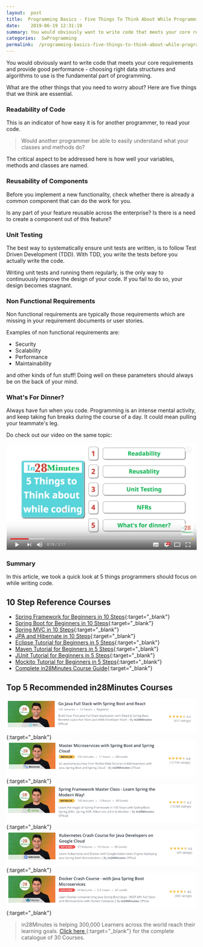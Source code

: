 ```yaml
---
layout:  post
title:  Programming Basics - Five Things To Think About While Programming
date:    2019-06-19 12:31:19
summary: You would obviously want to write code that meets your core requirements and provide good performance - choosing right data structures and algorithms to use is the fundamental part of programming.  What are the other things that you need to worry about? Here are five things that we think are essential.
categories:  SwProgramming
permalink:  /programming-basics-five-things-to-think-about-while-programming
---
```


You would obviously want to write code that meets your core requirements and provide good performance - choosing right data structures and algorithms to use is the fundamental part of programming.  

What are the other things that you need to worry about? Here are five things that we think are essential.

### Readability of Code

This is an indicator of how easy it is for another programmer, to read your code. 

> Would another programmer be able to easily understand what your classes and methods do? 

The critical aspect to be addressed here is how well your variables, methods and classes are named. 

### Reusability of Components

Before you implement a new functionality, check whether there is already a common component that can do the work for you. 

Is any part of your feature reusable across the enterprise? Is there is a need to create a component out of this feature?

### Unit Testing

The best way to systematically ensure unit tests are written, is to follow Test Driven Development (TDD). With TDD, you write the tests before you actually write the code.  

Writing unit tests and running them regularly, is the only way to continuously improve the design of your code. If you fail to do so, your design becomes stagnant.

### Non Functional Requirements

Non functional requirements are typically those requirements which are missing in your requirement documents or user stories. 

Examples of non functional requirements are:

* Security
* Scalability
* Performance
* Maintainability

and other kinds of fun stuff! Doing well on these parameters should always be on the back of your mind.

### What's For Dinner?

Always have fun when you code. Programming is an intense mental activity, and keep taking fun breaks during the course of a day. It could mean pulling your teammate's leg. 

Do check out our video on the same topic:

[![image info](images/Capture-080-01.png)](https://www.youtube.com/watch?v=svJ_htqB12E)

### Summary

In this article, we took a quick look at 5 things programmers should focus on while writing code. 

## 10 Step Reference Courses

- [Spring Framework for Beginners in 10 Steps](https://courses.in28minutes.com/p/spring-framework-for-beginners){:target="_blank"}
- [Spring Boot for Beginners in 10 Steps](https://courses.in28minutes.com/p/spring-boot-for-beginners-in-10-steps){:target="_blank"}
- [Spring MVC in 10 Steps](https://www.youtube.com/watch?v=BjNhGaZDr0Y){:target="_blank"}
- [JPA and Hibernate in 10 Steps](https://courses.in28minutes.com/p/jpa-and-hibernate-tutorial-for-beginners-with-spring-boot){:target="_blank"}
- [Eclipse Tutorial for Beginners in 5 Steps](https://courses.in28minutes.com/p/eclipse-tutorial-for-beginners){:target="_blank"}
- [Maven Tutorial for Beginners in 5 Steps](https://courses.in28minutes.com/p/maven-tutorial-for-beginners-in-5-steps){:target="_blank"}
- [JUnit Tutorial for Beginners in 5 Steps](https://courses.in28minutes.com/p/junit-tutorial-for-beginners){:target="_blank"}
- [Mockito Tutorial for Beginners in 5 Steps](https://courses.in28minutes.com/p/mockito-for-beginner-in-5-steps){:target="_blank"}
- [Complete in28Minutes Course Guide](https://courses.in28minutes.com/p/in28minutes-course-guide){:target="_blank"}

## Top 5 Recommended in28Minutes Courses
[![Image](/images/Course-Go-Full-Stack-With-Spring-Boot-and-React.png "Go Full Stack with Spring Boot and React")](https://www.udemy.com/course/full-stack-application-with-spring-boot-and-react/?couponCode=OCTOBER-2019){:target="_blank"}
[![Image](/images/Course-Master-Microservices-with-Spring-Boot-and-Spring-Cloud.png "Master Microservices with Spring Boot and Spring Cloud")](https://www.udemy.com/course/microservices-with-spring-boot-and-spring-cloud/?couponCode=OCTOBER-2019){:target="_blank"}
[![Image](/images/Course-Spring-Framework-Master-Class---Beginner-to-Expert.png "Spring Master Class - Beginner to Expert")](https://www.udemy.com/course/spring-tutorial-for-beginners/?couponCode=OCTOBER-2019){:target="_blank"}
[![Image](/images/Course-KubernetesCrashCourse.png "Kubernetes Crash Course for Java Spring Boot Developers")](https://www.udemy.com/course/kubernetes-crash-course-for-java-developers/?couponCode=OCTOBER-2019){:target="_blank"}
[![Image](/images/Course-DockerCrashCourseForJavaSpringBootDevelopers.png "Docker Crash Course for Java Spring Boot Developers")](https://www.udemy.com/course/docker-course-with-java-and-spring-boot-for-beginners/?couponCode=OCTOBER-2019){:target="_blank"}

> in28Minutes is helping 300,000 Learners across the world reach their learning goals. [Click here ](https://github.com/in28minutes/learn#aws-and-cloud-courses){:target="_blank"} for the complete catalogue of 30 Courses.


